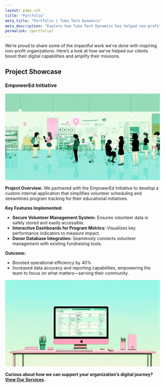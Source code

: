 ```yaml
---
layout: page.njk
title: "Portfolio"
meta_title: "Portfolio | Tuba Tech Dynamics"
meta_description: "Explore how Tuba Tech Dynamics has helped non-profit organizations achieve their goals through innovative technology solutions."
permalink: /portfolio/
---
```


We’re proud to share some of the impactful work we’ve done with inspiring non-profit organizations. Here’s a look at how we’ve helped our clients boost their digital capabilities and amplify their missions.

## Project Showcase

### EmpowerEd Initiative

![Logo design for 'EmpowerEd Initiative', featuring a stylized book and rising sun.](assets/images/empowered-initiative.png)

**Project Overview:** We partnered with the EmpowerEd Initiative to develop a custom internal application that simplifies volunteer scheduling and streamlines program tracking for their educational initiatives.

**Key Features Implemented:**

- **Secure Volunteer Management System:** Ensures volunteer data is safely stored and easily accessible.
- **Interactive Dashboards for Program Metrics:** Visualizes key performance indicators to measure impact.
- **Donor Database Integration:** Seamlessly connects volunteer management with existing fundraising tools.

**Outcome:**

- Boosted operational efficiency by 40%
- Increased data accuracy and reporting capabilities, empowering the team to focus on what matters—serving their community.

![Screenshots of a modern web application interface showing volunteer schedules and analytics dashboards.](assets/images/project-screenshots.png)

**Curious about how we can support your organization’s digital journey? [View Our Services](/services).**
